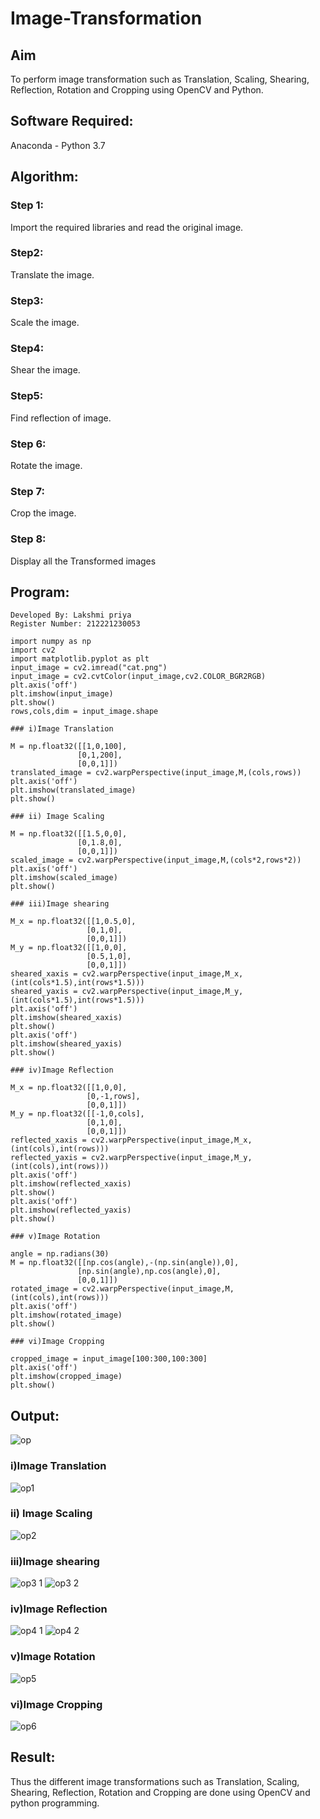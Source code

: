 # Image-Transformation
## Aim
To perform image transformation such as Translation, Scaling, Shearing, Reflection, Rotation and Cropping using OpenCV and Python.

## Software Required:
Anaconda - Python 3.7

## Algorithm:
### Step 1:
Import the required libraries and read the original image.

### Step2:
Translate the image.

### Step3:
Scale the image.

### Step4:
Shear the image.

### Step5:
Find reflection of image.

### Step 6:
Rotate the image.

### Step 7:
Crop the image.

### Step 8:
Display all the Transformed images

## Program:
```
Developed By: Lakshmi priya
Register Number: 212221230053

import numpy as np
import cv2
import matplotlib.pyplot as plt
input_image = cv2.imread("cat.png")
input_image = cv2.cvtColor(input_image,cv2.COLOR_BGR2RGB)
plt.axis('off')
plt.imshow(input_image)
plt.show()
rows,cols,dim = input_image.shape

### i)Image Translation

M = np.float32([[1,0,100],
               [0,1,200],
               [0,0,1]])
translated_image = cv2.warpPerspective(input_image,M,(cols,rows))
plt.axis('off')
plt.imshow(translated_image)
plt.show()

### ii) Image Scaling

M = np.float32([[1.5,0,0],
               [0,1.8,0],
               [0,0,1]])
scaled_image = cv2.warpPerspective(input_image,M,(cols*2,rows*2))
plt.axis('off')
plt.imshow(scaled_image)
plt.show()

### iii)Image shearing

M_x = np.float32([[1,0.5,0],
                 [0,1,0],
                 [0,0,1]])
M_y = np.float32([[1,0,0],
                 [0.5,1,0],
                 [0,0,1]])
sheared_xaxis = cv2.warpPerspective(input_image,M_x,(int(cols*1.5),int(rows*1.5)))
sheared_yaxis = cv2.warpPerspective(input_image,M_y,(int(cols*1.5),int(rows*1.5)))
plt.axis('off')
plt.imshow(sheared_xaxis)
plt.show()
plt.axis('off')
plt.imshow(sheared_yaxis)
plt.show()

### iv)Image Reflection

M_x = np.float32([[1,0,0],
                 [0,-1,rows],
                 [0,0,1]])
M_y = np.float32([[-1,0,cols],
                 [0,1,0],
                 [0,0,1]])
reflected_xaxis = cv2.warpPerspective(input_image,M_x,(int(cols),int(rows)))
reflected_yaxis = cv2.warpPerspective(input_image,M_y,(int(cols),int(rows)))
plt.axis('off')
plt.imshow(reflected_xaxis)
plt.show()
plt.axis('off')
plt.imshow(reflected_yaxis)
plt.show()

### v)Image Rotation

angle = np.radians(30)
M = np.float32([[np.cos(angle),-(np.sin(angle)),0],
               [np.sin(angle),np.cos(angle),0],
               [0,0,1]])
rotated_image = cv2.warpPerspective(input_image,M,(int(cols),int(rows)))
plt.axis('off')
plt.imshow(rotated_image)
plt.show()

### vi)Image Cropping

cropped_image = input_image[100:300,100:300]
plt.axis('off')
plt.imshow(cropped_image)
plt.show()
```
## Output:

![op](https://user-images.githubusercontent.com/93427923/166110045-12ff7315-b0e9-4a69-8507-3192ddb5a4ac.png)

### i)Image Translation

![op1](https://user-images.githubusercontent.com/93427923/166110052-1accb5b7-faf1-41f1-b472-1b3c6f85000d.png)

### ii) Image Scaling

![op2](https://user-images.githubusercontent.com/93427923/166110225-81af6520-9d65-45dd-9a13-cc713be121bc.png)

### iii)Image shearing

![op3 1](https://user-images.githubusercontent.com/93427923/166110850-e6befb94-b40e-4906-a851-5745cac555ce.png)
![op3 2](https://user-images.githubusercontent.com/93427923/166110861-b83ea066-1a1a-4a07-a5a1-5a11fa23cf7e.png)

### iv)Image Reflection

![op4 1](https://user-images.githubusercontent.com/93427923/166110874-09f5c1cb-67ee-4183-ac3f-ae58b2cd0dac.png)
![op4 2](https://user-images.githubusercontent.com/93427923/166110881-980b02fa-43d4-4ea2-b1cb-8db7347575ef.png)

### v)Image Rotation

![op5](https://user-images.githubusercontent.com/93427923/166110320-e0208d30-328b-46ba-8018-c08d37a445f3.png)

### vi)Image Cropping

![op6](https://user-images.githubusercontent.com/93427923/166110349-5f00bc2f-740b-4bbc-839b-169671283560.png)

## Result: 

Thus the different image transformations such as Translation, Scaling, Shearing, Reflection, Rotation and Cropping are done using OpenCV and python programming.
